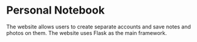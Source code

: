 # Personal Notebook

The website allows users to create separate accounts and save notes and photos on them.
The website uses Flask as the main framework.
